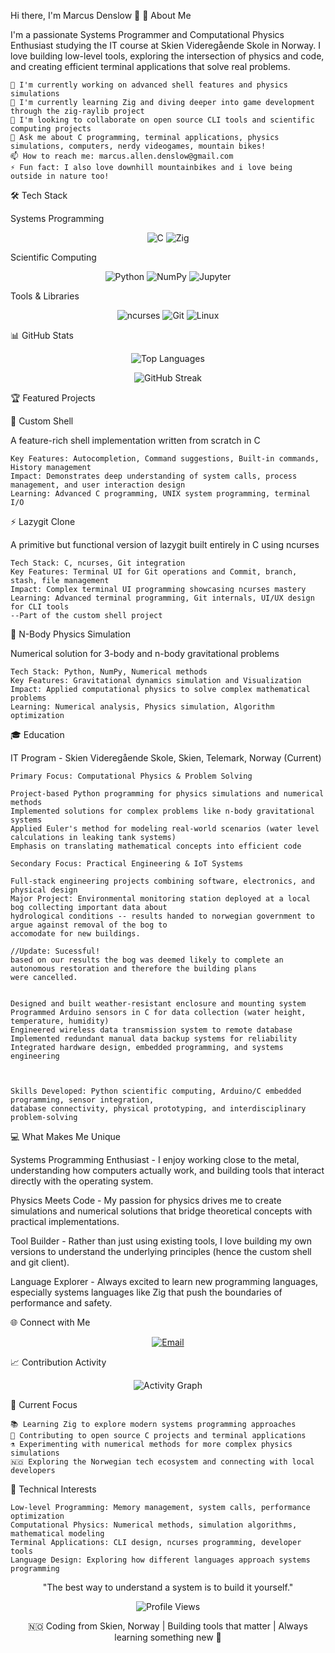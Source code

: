 Hi there, I'm Marcus Denslow 👋
🚀 About Me

I'm a passionate Systems Programmer and Computational Physics Enthusiast studying the IT course at Skien Videregående Skole in Norway. I love building low-level tools, exploring the intersection of physics and code, and creating efficient terminal applications that solve real problems.

    🔭 I'm currently working on advanced shell features and physics simulations
    🌱 I'm currently learning Zig and diving deeper into game development through the zig-raylib project
    👯 I'm looking to collaborate on open source CLI tools and scientific computing projects
    💬 Ask me about C programming, terminal applications, physics simulations, computers, nerdy videogames, mountain bikes!
    📫 How to reach me: marcus.allen.denslow@gmail.com
    ⚡ Fun fact: I also love downhill mountainbikes and i love being outside in nature too!

🛠️ Tech Stack

Systems Programming 
<div align="center">
    
![C](https://img.shields.io/badge/C-00599C?style=for-the-badge&logo=c&logoColor=white) 
![Zig](https://img.shields.io/badge/Zig-F7A41D?style=for-the-badge&logo=zig&logoColor=white)
</div>

Scientific Computing 
<div align="center">
    
![Python](https://img.shields.io/badge/Python-3776AB?style=for-the-badge&logo=python&logoColor=white) 
![NumPy](https://img.shields.io/badge/numpy-%23013243.svg?style=for-the-badge&logo=numpy&logoColor=white) 
![Jupyter](https://img.shields.io/badge/jupyter-%23FA0F00.svg?style=for-the-badge&logo=jupyter&logoColor=white) 
</div>

Tools & Libraries 
<div align="center">
    
![ncurses](https://img.shields.io/badge/ncurses-4EAA25?style=for-the-badge&logo=gnu&logoColor=white) 
![Git](https://img.shields.io/badge/Git-F05032?style=for-the-badge&logo=git&logoColor=white) 
![Linux](https://img.shields.io/badge/Linux-FCC624?style=for-the-badge&logo=linux&logoColor=black)    
</div>



📊 GitHub Stats 
<div align="center">
    
![Top Languages](https://github-readme-stats.vercel.app/api/top-langs/?username=marcusDenslow&layout=compact&theme=radical)

![GitHub Streak](https://github-readme-streak-stats.herokuapp.com/?user=marcusDenslow&theme=radical) 
</div>





🏆 Featured Projects

🐚 Custom Shell

A feature-rich shell implementation written from scratch in C

    Key Features: Autocompletion, Command suggestions, Built-in commands, History management
    Impact: Demonstrates deep understanding of system calls, process management, and user interaction design
    Learning: Advanced C programming, UNIX system programming, terminal I/O

⚡ Lazygit Clone

A primitive but functional version of lazygit built entirely in C using ncurses

    Tech Stack: C, ncurses, Git integration
    Key Features: Terminal UI for Git operations and Commit, branch, stash, file management
    Impact: Complex terminal UI programming showcasing ncurses mastery
    Learning: Advanced terminal programming, Git internals, UI/UX design for CLI tools
    --Part of the custom shell project

🌌 N-Body Physics Simulation

Numerical solution for 3-body and n-body gravitational problems

    Tech Stack: Python, NumPy, Numerical methods
    Key Features: Gravitational dynamics simulation and Visualization
    Impact: Applied computational physics to solve complex mathematical problems
    Learning: Numerical analysis, Physics simulation, Algorithm optimization



🎓 Education

IT Program - Skien Videregående Skole, Skien, Telemark, Norway (Current)

    Primary Focus: Computational Physics & Problem Solving

    Project-based Python programming for physics simulations and numerical methods
    Implemented solutions for complex problems like n-body gravitational systems
    Applied Euler's method for modeling real-world scenarios (water level calculations in leaking tank systems)
    Emphasis on translating mathematical concepts into efficient code
    
    Secondary Focus: Practical Engineering & IoT Systems
    
    Full-stack engineering projects combining software, electronics, and physical design
    Major Project: Environmental monitoring station deployed at a local bog collecting important data about 
    hydrological conditions -- results handed to norwegian government to argue against removal of the bog to
    accomodate for new buildings.                         
    
    //Update: Sucessful! 
    based on our results the bog was deemed likely to complete an autonomous restoration and therefore the building plans 
    were cancelled.

    
    Designed and built weather-resistant enclosure and mounting system
    Programmed Arduino sensors in C for data collection (water height, temperature, humidity)
    Engineered wireless data transmission system to remote database
    Implemented redundant manual data backup systems for reliability
    Integrated hardware design, embedded programming, and systems engineering



    Skills Developed: Python scientific computing, Arduino/C embedded programming, sensor integration, 
    database connectivity, physical prototyping, and interdisciplinary     problem-solving



💻 What Makes Me Unique

Systems Programming Enthusiast - I enjoy working close to the metal, understanding how computers actually work, and building tools that interact directly with the operating system.

Physics Meets Code - My passion for physics drives me to create simulations and numerical solutions that bridge theoretical concepts with practical implementations.

Tool Builder - Rather than just using existing tools, I love building my own versions to understand the underlying principles (hence the custom shell and git client).

Language Explorer - Always excited to learn new programming languages, especially systems languages like Zig that push the boundaries of performance and safety.


🌐 Connect with Me
<div align="center">
    
[![Email](https://img.shields.io/badge/Email-D14836?style=for-the-badge&logo=gmail&logoColor=white)](mailto:marcus.allen.denslow@gmail.com)
</div>


📈 Contribution Activity
<div align="center">
    
![Activity Graph](https://github-readme-activity-graph.vercel.app/graph?username=marcusDenslow&theme=tokyo-night)
</div>

🎯 Current Focus

    📚 Learning Zig to explore modern systems programming approaches
    🤝 Contributing to open source C projects and terminal applications
    ⚗️ Experimenting with numerical methods for more complex physics simulations
    🇳🇴 Exploring the Norwegian tech ecosystem and connecting with local developers

🏅 Technical Interests

    Low-level Programming: Memory management, system calls, performance optimization
    Computational Physics: Numerical methods, simulation algorithms, mathematical modeling
    Terminal Applications: CLI design, ncurses programming, developer tools
    Language Design: Exploring how different languages approach systems programming

<div align="center">
"The best way to understand a system is to build it yourself."

![Profile Views](https://komarev.com/ghpvc/?username=marcusDenslow&color=blueviolet&style=flat-square&label=Profile+Views)

🇳🇴 Coding from Skien, Norway | Building tools that matter | Always learning something new 🚀
</div>
